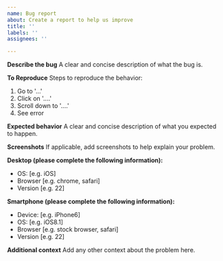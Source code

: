 ```yaml
---
name: Bug report
about: Create a report to help us improve
title: ''
labels: ''
assignees: ''

---
```

<!--
**Do you have Questions? Need analysis suggestions & recommendations?**  
Post them on Neurostars (http://neurostars.org/). **Add the tag `nilearn`**  
**Spotted a bug? Have a feature request?**  
You have come to the right place. Post away!  
Include the Nilearn version you are using
-->
**Describe the bug**
A clear and concise description of what the bug is.

**To Reproduce**
Steps to reproduce the behavior:
1. Go to '...'
2. Click on '....'
3. Scroll down to '....'
4. See error

**Expected behavior**
A clear and concise description of what you expected to happen.

**Screenshots**
If applicable, add screenshots to help explain your problem.

**Desktop (please complete the following information):**
 - OS: [e.g. iOS]
 - Browser [e.g. chrome, safari]
 - Version [e.g. 22]

**Smartphone (please complete the following information):**
 - Device: [e.g. iPhone6]
 - OS: [e.g. iOS8.1]
 - Browser [e.g. stock browser, safari]
 - Version [e.g. 22]

**Additional context**
Add any other context about the problem here.
